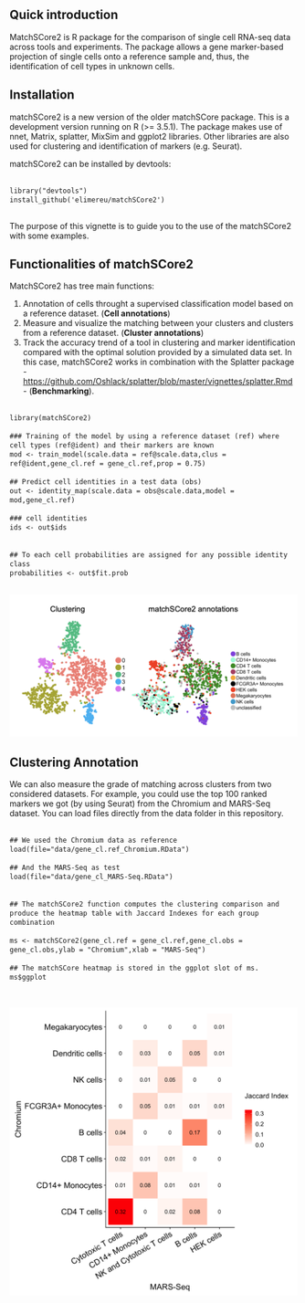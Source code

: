 
## Quick introduction

MatchSCore2 is R package for the comparison of single cell RNA-seq data across tools and experiments. The package allows a gene marker-based projection of single cells onto a reference sample and, thus, the identification of cell types in unknown cells.  

## Installation

matchSCore2 is a new version of the older matchSCore package. 
This is a development version running on R (>= 3.5.1). The package makes use of nnet, Matrix, splatter, MixSim and ggplot2 libraries. Other libraries are also used for clustering and identification of markers (e.g. Seurat).

matchSCore2 can be installed by devtools:

```{r,eval=FALSE}

library("devtools")
install_github('elimereu/matchSCore2')


```

The purpose of this vignette is to guide you to the use of the matchSCore2 with some examples.


## Functionalities of matchSCore2

MatchSCore2 has tree main functions:

1. Annotation of cells throught a supervised classification model based on a reference dataset. (**Cell annotations**) 
2. Measure and visualize the matching between your clusters and clusters from a reference dataset. (**Cluster annotations**) 
3. Track the accuracy trend of a tool in clustering and marker identification compared with the optimal solution provided by a simulated data set. In this case, matchSCore2 works in combination with the Splatter package - https://github.com/Oshlack/splatter/blob/master/vignettes/splatter.Rmd - (**Benchmarking**).

```{r,eval=FALSE}

library(matchSCore2)

### Training of the model by using a reference dataset (ref) where cell types (ref@ident) and their markers are known 
mod <- train_model(scale.data = ref@scale.data,clus = ref@ident,gene_cl.ref = gene_cl.ref,prop = 0.75)

## Predict cell identities in a test data (obs)
out <- identity_map(scale.data = obs@scale.data,model = mod,gene_cl.ref)

### cell identities
ids <- out$ids 


## To each cell probabilities are assigned for any possible identity class
probabilities <- out$fit.prob


```
![Annotations](Clustering_vs_matchSCore_annotations.png)


## Clustering Annotation

We can also measure the grade of matching across clusters from two considered datasets.
For example, you could use the top 100 ranked markers we got (by using Seurat) from the Chromium and MARS-Seq dataset.
You can load files directly from the data folder in this repository. 

```{r,eval=TRUE}

## We used the Chromium data as reference
load(file="data/gene_cl.ref_Chromium.RData")

## And the MARS-Seq as test
load(file="data/gene_cl_MARS-Seq.RData")


## The matchSCore2 function computes the clustering comparison and produce the heatmap table with Jaccard Indexes for each group combination

ms <- matchSCore2(gene_cl.ref = gene_cl.ref,gene_cl.obs = gene_cl.obs,ylab = "Chromium",xlab = "MARS-Seq")

## The matchSCore heatmap is stored in the ggplot slot of ms. 
ms$ggplot



```
![Heatmap](Heatmap.png)





